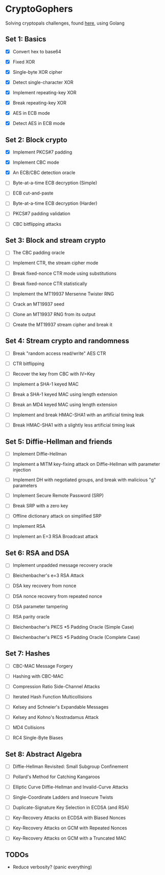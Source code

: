 CryptoGophers
===

Solving cryptopals challenges, found [here](https://cryptopals.com/), using Golang


Set 1: Basics
---

* [x] Convert hex to base64
* [x] Fixed XOR
* [x] Single-byte XOR cipher
* [x] Detect single-character XOR
* [x] Implement repeating-key XOR
* [x] Break repeating-key XOR
* [x] AES in ECB mode
* [x] Detect AES in ECB mode


Set 2: Block crypto
---

* [x] Implement PKCS#7 padding
* [x] Implement CBC mode
* [x] An ECB/CBC detection oracle
* [ ] Byte-at-a-time ECB decryption (Simple)
* [ ] ECB cut-and-paste
* [ ] Byte-at-a-time ECB decryption (Harder)
* [ ] PKCS#7 padding validation
* [ ] CBC bitflipping attacks


Set 3: Block and stream crypto
---

* [ ] The CBC padding oracle
* [ ] Implement CTR, the stream cipher mode
* [ ] Break fixed-nonce CTR mode using substitutions
* [ ] Break fixed-nonce CTR statistically
* [ ] Implement the MT19937 Mersenne Twister RNG
* [ ] Crack an MT19937 seed
* [ ] Clone an MT19937 RNG from its output
* [ ] Create the MT19937 stream cipher and break it


Set 4: Stream crypto and randomness
---

* [ ] Break "random access read/write" AES CTR
* [ ] CTR bitflipping
* [ ] Recover the key from CBC with IV=Key
* [ ] Implement a SHA-1 keyed MAC
* [ ] Break a SHA-1 keyed MAC using length extension
* [ ] Break an MD4 keyed MAC using length extension
* [ ] Implement and break HMAC-SHA1 with an artificial timing leak
* [ ] Break HMAC-SHA1 with a slightly less artificial timing leak


Set 5: Diffie-Hellman and friends
---

* [ ] Implement Diffie-Hellman
* [ ] Implement a MITM key-fixing attack on Diffie-Hellman with parameter injection
* [ ] Implement DH with negotiated groups, and break with malicious "g" parameters
* [ ] Implement Secure Remote Password (SRP)
* [ ] Break SRP with a zero key
* [ ] Offline dictionary attack on simplified SRP
* [ ] Implement RSA
* [ ] Implement an E=3 RSA Broadcast attack


Set 6: RSA and DSA
---

* [ ] Implement unpadded message recovery oracle
* [ ] Bleichenbacher's e=3 RSA Attack
* [ ] DSA key recovery from nonce
* [ ] DSA nonce recovery from repeated nonce
* [ ] DSA parameter tampering
* [ ] RSA parity oracle
* [ ] Bleichenbacher's PKCS *5 Padding Oracle (Simple Case)
* [ ] Bleichenbacher's PKCS *5 Padding Oracle (Complete Case)


Set 7: Hashes
---

* [ ] CBC-MAC Message Forgery
* [ ] Hashing with CBC-MAC
* [ ] Compression Ratio Side-Channel Attacks
* [ ] Iterated Hash Function Multicollisions
* [ ] Kelsey and Schneier's Expandable Messages
* [ ] Kelsey and Kohno's Nostradamus Attack
* [ ] MD4 Collisions
* [ ] RC4 Single-Byte Biases


Set 8: Abstract Algebra
---

* [ ] Diffie-Hellman Revisited: Small Subgroup Confinement
* [ ] Pollard's Method for Catching Kangaroos
* [ ] Elliptic Curve Diffie-Hellman and Invalid-Curve Attacks
* [ ] Single-Coordinate Ladders and Insecure Twists
* [ ] Duplicate-Signature Key Selection in ECDSA (and RSA)
* [ ] Key-Recovery Attacks on ECDSA with Biased Nonces
* [ ] Key-Recovery Attacks on GCM with Repeated Nonces
* [ ] Key-Recovery Attacks on GCM with a Truncated MAC


TODOs
----

* Reduce verbosity? (panic everything)
